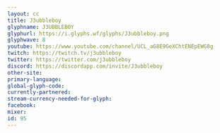 ```yaml
---
layout: cc
title: J3ubbleboy
glyphname: J3UBBLEBOY
glyphurl: https://i.glyphs.wf/glyphs/J3ubbleboy.png
glyphwave: 8
youtube: https://www.youtube.com/channel/UCL_aG8E9GeXChtENEpEWG8g
twitch: https://twitch.tv/j3ubbleboy
twitter: https://twitter.com/j3ubbleboy
discord: https://discordapp.com/invite/J3ubbleboy
other-site: 
primary-language: 
global-glyph-code: 
currently-partnered: 
stream-currency-needed-for-glyph: 
facebook: 
mixer: 
id: 95
---
```



